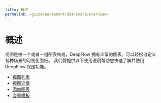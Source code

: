 ```yaml
---
title: 概述
permalink: /guide/ee-tenant/dashboard/overview/
---
```


# 概述

视图是由一个或者一组图表构成，DeepFlow 拥有丰富的图表，可以轻松自定义各种场景的可视化面板。
我们将提供以下使用说明帮助您快速了解并使用 DeepFlow 视图功能。

- [视图列表](./list/)
- [视图详情](./use/)
- [添加图表](./add-panel/)
- [变量模板](./variable-template/)

